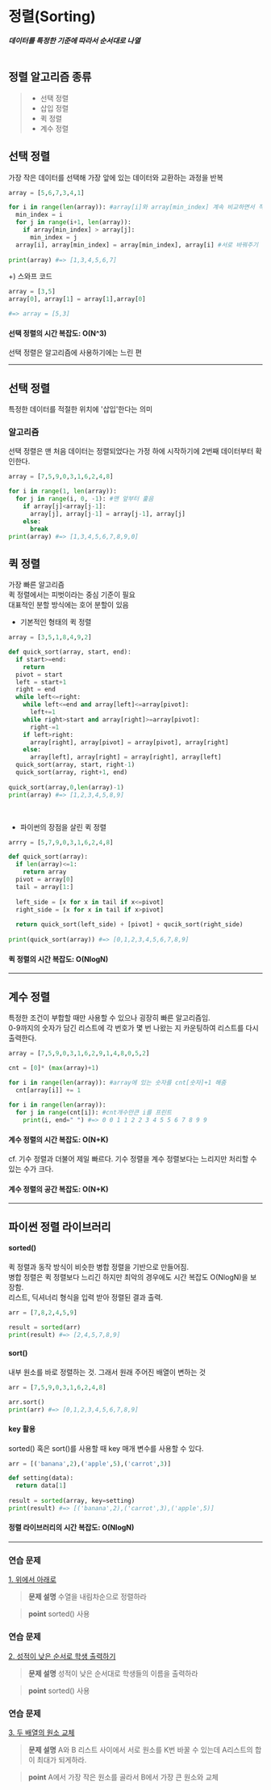 # 정렬(Sorting)
__*데이터를 특정한 기준에 따라서 순서대로 나열*__<br>
<br>

## 정렬 알고리즘 종류
> * 선택 정렬<br> 
> * 삽입 정렬<br> 
> * 퀵 정렬<br> 
> * 계수 정렬<br>

## 선택 정렬
가장 작은 데이터를 선택해 가장 앞에 있는 데이터와 교환하는 과정을 반복<br>

``` python
array = [5,6,7,3,4,1]

for i in range(len(array)): #array[i]와 array[min_index] 계속 비교하면서 작은 거 찾아내기
  min_index = i
  for j in range(i+1, len(array)):
    if array[min_index] > array[j]:
      min_index = j
  array[i], array[min_index] = array[min_index], array[i] #서로 바꿔주기
  
print(array) #=> [1,3,4,5,6,7]
```

+) 스와프 코드
```python 
array = [3,5]
array[0], array[1] = array[1],array[0]

#=> array = [5,3]
```

#### 선택 정렬의 시간 복잡도: O(N^3)
선택 정렬은 알고리즘에 사용하기에는 느린 편<br>
<hr>

## 선택 정렬
특정한 데이터를 적절한 위치에 '삽입'한다는 의미<br>

### 알고리즘
선택 정렬은 맨 처음 데이터는 정렬되었다는 가정 하에 시작하기에 2번째 데이터부터 확인한다. 
<br>

```python
array = [7,5,9,0,3,1,6,2,4,8]

for i in range(1, len(array)):
  for j in range(i, 0, -1): #맨 앞부터 훑음
    if array[j]<array[j-1]:
      array[j], array[j-1] = array[j-1], array[j]
    else:
      break
print(array) #=> [1,3,4,5,6,7,8,9,0]
```

## 퀵 정렬
가장 빠른 알고리즘<br>
퀵 정렬에서는 피벗이라는 중심 기준이 필요<br>
대표적인 분할 방식에는 호어 분할이 있음
* 기본적인 형태의 퀵 정렬

```python
array = [3,5,1,8,4,9,2]

def quick_sort(array, start, end):
  if start>=end:
    return
  pivot = start
  left = start+1
  right = end
  while left<=right:
    while left<=end and array[left]<=array[pivot]:
      left+=1
    while right>start and array[right]>=array[pivot]:
      right-=1
    if left>right:
      array[right], array[pivot] = array[pivot], array[right]
    else:
      array[left], array[right] = array[right], array[left]
  quick_sort(array, start, right-1)
  quick_sort(array, right+1, end)
  
quick_sort(array,0,len(array)-1)
print(array) #=> [1,2,3,4,5,8,9]
```
<br>

* 파이썬의 장점을 살린 퀵 정렬

```python
arrry = [5,7,9,0,3,1,6,2,4,8]

def quick_sort(array):
  if len(array)<=1:
    return array
  pivot = array[0]
  tail = array[1:]
  
  left_side = [x for x in tail if x<=pivot]
  right_side = [x for x in tail if x>pivot]
  
  return quick_sort(left_side) + [pivot] + qucik_sort(right_side)
  
print(quick_sort(array)) #=> [0,1,2,3,4,5,6,7,8,9]
```

#### 퀵 정렬의 시간 복잡도: O(NlogN)
<hr>

## 계수 정렬

특정한 조건이 부합할 때만 사용할 수 있으나 굉장히 빠른 알고리즘임.<br>
0-9까지의 숫자가 담긴 리스트에 각 번호가 몇 번 나왔는 지 카운팅하여 리스트를 다시 출력한다.<br>

```python 
array = [7,5,9,0,3,1,6,2,9,1,4,8,0,5,2]

cnt = [0]* (max(array)+1)

for i in range(len(array)): #array에 있는 숫자를 cnt[숫자]+1 해줌
  cnt[array[i]] += 1
 
for i in range(len(array)):
  for j in range(cnt[i]): #cnt개수만큰 i를 프린트
    print(i, end=" ") #=> 0 0 1 1 2 2 3 4 5 5 6 7 8 9 9
```

#### 계수 정렬의 시간 복잡도: O(N+K)
cf. 기수 정렬과 더불어 제일 빠르다. 기수 정렬을 계수 정렬보다는 느리지만 처리할 수 있는 수가 크다.
<br>

#### 계수 정렬의 공간 복잡도: O(N+K)

<hr>

## 파이썬 정렬 라이브러리

#### sorted()
퀵 정렬과 동작 방식이 비슷한 병합 정렬을 기반으로 만들어짐.<br>
병합 정렬은 퀵 정렬보다 느리긴 하지만 최악의 경우에도 시간 복잡도 O(NlogN)을 보장함.<br>
리스트, 딕셔너리 형식을 입력 받아 정렬된 결과 출력.

```python
arr = [7,8,2,4,5,9]

result = sorted(arr)
print(result) #=> [2,4,5,7,8,9]
```

#### sort()
내부 원소를 바로 정렬하는 것. 그래서 원래 주어진 배열이 변하는 것<br>

```python
arr = [7,5,9,0,3,1,6,2,4,8]

arr.sort()
print(arr) #=> [0,1,2,3,4,5,6,7,8,9]
```

#### key 활용
sorted() 혹은 sort()를 사용할 때 key 매개 변수를 사용할 수 있다.

```python
arr = [('banana',2),('apple',5),('carrot',3)]

def setting(data):
  return data[1]
 
result = sorted(array, key=setting)
print(result) #=> [('banana',2),('carrot',3),('apple',5)]
```

#### 정렬 라이브러리의 시간 복잡도: O(NlogN)
<hr>

### 연습 문제
[1. 위에서 아래로](./upanddown.py)

> __문제 설명__
> 수열을 내림차순으로 정렬하라

>__point__
>sorted() 사용

### 연습 문제
[2. 성적이 낮은 순서로 학생 출력하기](./student.py)

> __문제 설명__
> 성적이 낮은 순서대로 학생들의 이름을 출력하라

>__point__
>sorted() 사용

### 연습 문제
[3. 두 배열의 원소 교체](./change.py)

> __문제 설명__
> A와 B 리스트 사이에서 서로 원소를 K번 바꿀 수 있는데 A리스트의 합이 최대가 되게하라.

>__point__
>A에서 가장 작은 원소를 골라서 B에서 가장 큰 원소와 교체
